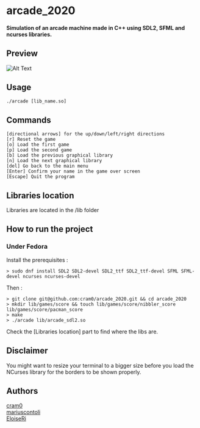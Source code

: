 # arcade_2020
#### Simulation of an arcade machine made in C++ using SDL2, SFML and ncurses libraries. 

## Preview
![Alt Text](https://s6.gifyu.com/images/Arcade_vid.gif)

## Usage
	./arcade [lib_name.so]

## Commands
	[directional arrows] for the up/down/left/right directions
	[r] Reset the game
	[o] Load the first game
	[p] Load the second game
	[b] Load the previous graphical library
	[n] Load the next graphical library
	[del] Go back to the main menu
	[Enter] Confirm your name in the game over screen
	[Escape] Quit the program

## Libraries location
Libraries are located in the /lib folder

## How to run the project

### Under Fedora
Install the prerequisites :

	> sudo dnf install SDL2 SDL2-devel SDL2_ttf SDL2_ttf-devel SFML SFML-devel ncurses ncurses-devel
Then :

	> git clone git@github.com:cram0/arcade_2020.git && cd arcade_2020
	> mkdir lib/games/score && touch lib/games/score/nibbler_score lib/games/score/pacman_score
	> make
	> ./arcade lib/arcade_sdl2.so
  
Check the [Libraries location] part to find where the libs are.

## Disclaimer
You might want to resize your terminal to a bigger size before you load the NCurses library for the borders to be shown properly.

## Authors
[cram0](https://github.com/cram0)<br>
[mariuscontoli](https://github.com/mariuscontoli)<br>
[EloiseRi](https://github.com/EloiseRi)
